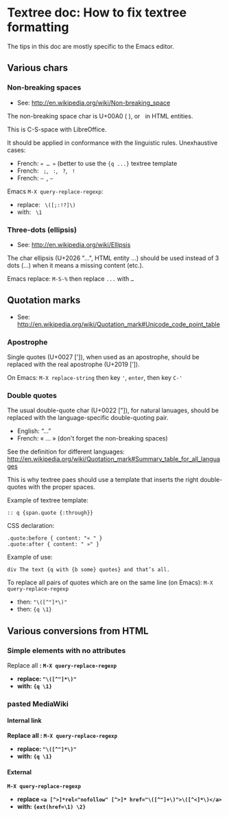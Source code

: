 # Textree doc: How to fix textree formatting

The tips in this doc are mostly specific to the Emacs editor.

## Various chars

### Non-breaking spaces

* See: http://en.wikipedia.org/wiki/Non-breaking_space

The non-breaking space char is U+00A0 ( ), or &nbsp; in HTML entities.

This is C-S-space with LibreOffice.

It should be applied in conformance with the linguistic
rules. Unexhaustive cases:
* French: ```« … »``` (better to use the ```{q ...}``` textree template
* French: ``` ;```, ``` :```, ``` ?```, ``` !```
* French: ```— ```, ```– ```

Emacs ```M-X query-replace-regexp```:
* replace: ``` \([;:!?]\)```
* with: ``` \1```

### Three-dots (ellipsis)

* See: http://en.wikipedia.org/wiki/Ellipsis

The char ellipsis (U+2026 "…", HTML entity &hellip;) should be used
instead of 3 dots (...) when it means a missing content (etc.).

Emacs replace: ```M-S-%``` then replace ```...``` with ```…```

## Quotation marks

* See: http://en.wikipedia.org/wiki/Quotation_mark#Unicode_code_point_table

### Apostrophe

Single quotes (U+0027 [']), when used as an apostrophe, should be
replaced with the real apostrophe (U+2019 [’]).

On Emacs: ```M-X replace-string``` then key ```'```, ```enter```,  then key ```C-'```


### Double quotes
  
The usual double-quote char (U+0022 ["]), for natural lanuages, should
be replaced with the language-specific double-quoting pair.

* English: “…”
* French: « … » (don't forget the non-breaking spaces)

See the definition for different languages:
http://en.wikipedia.org/wiki/Quotation_mark#Summary_table_for_all_languages

This is why textree paes should use a template that inserts the right
double-quotes with the proper spaces.

Example of textree template:
```
:: q {span.quote {:through}}
```

CSS declaration:
```
.quote:before { content: "« " }
.quote:after { content: " »" }
```

Example of use:
```
div The text {q with {b some} quotes} and that’s all.
```

To replace all pairs of quotes which are on the same line (on Emacs):
```M-X query-replace-regexp```
* then: ```"\([^"]*\)"```
* then: ```{q \1}```


## Various conversions from HTML

### Simple elements with no attributes

Replace all <b>: ```M-X query-replace-regexp```
* replace: ```"\([^"]*\)"```
* with: ```{q \1}```

### <a> pasted MediaWiki

#### Internal <a> link

Replace all <b>: ```M-X query-replace-regexp```
* replace: ```"\([^"]*\)"```
* with: ```{q \1}```

#### External <a rel="nofollow">

```M-X query-replace-regexp```
* replace ```<a [^>]*rel="nofollow" [^>]* href="\([^"]+\)">\([^<]*\)</a>```
* with: ```{ext(href=\1) \2}```
